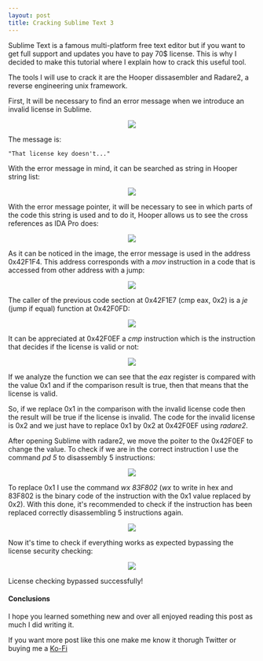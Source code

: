 ```yaml
---
layout: post
title: Cracking Sublime Text 3
---
```


Sublime Text is a famous multi-platform free text editor but if you want to get full support and updates you have to pay 70$ license. This is why I decided to make this tutorial where I explain how to crack this useful tool.

The tools I will use to crack it are the Hooper dissasembler and Radare2, a reverse engineering unix framework.

First, It will be necessary to find an error message when we introduce an invalid license in Sublime.
<p align="center">
      <img src="/images/crack-subl/1.png">
</p>

The message is:
```
"That license key doesn't..."
```

With the error message in mind, it can be searched as string in Hooper string list:
<p align="center">
      <img src="/images/crack-subl/2.png">
</p>

With the error message pointer, it will be necessary to see in which parts of the code this string is used and to do it, Hooper allows us to see the cross references as IDA Pro does:
<p align="center">
      <img src="/images/crack-subl/3.png">
</p>

As it can be noticed in the image, the error message is used in the address 0x42F1F4. This address corresponds with a *mov* instruction in a code that is accessed from other address with a jump:
<p align="center">
      <img src="/images/crack-subl/4.png">
</p>

The caller of the previous code section at 0x42F1E7 (cmp eax, 0x2) is a *je* (jump if equal) function at 0x42F0FD:
<p align="center">
      <img src="/images/crack-subl/5.png">
</p>

It can be appreciated at 0x42F0EF a *cmp* instruction which is the instruction that decides if the license is valid or not:
<p align="center">
      <img src="/images/crack-subl/6.png">
</p>

If we analyze the function we can see that the *eax* register is compared with the value 0x1 and if the comparison result is true, then that means that the license is valid.

So, if we replace 0x1 in the comparison with the invalid license code then the result will be true if the license is invalid. The code for the invalid license is 0x2 and we just have to replace 0x1 by 0x2 at 0x42F0EF using *radare2*.

After opening Sublime with radare2, we move the poiter to the 0x42F0EF to change the value. To check if we are in the correct instruction I use the command *pd 5* to disassembly 5 instructions:
<p align="center">
      <img src="/images/crack-subl/7.png">
</p>

To replace 0x1 I use the command *wx 83F802* (*wx* to write in hex and 83F802 is the binary code of the instruction with the 0x1 value replaced by 0x2). With this done, it's recommended to check if the instruction has been replaced correctly disassembling 5 instructions again.
<p align="center">
      <img src="/images/crack-subl/8.png">
</p>

Now it's time to check if everything works as expected bypassing the license security checking:
<p align="center">
      <img src="/images/crack-subl/9.png">
</p>

License checking bypassed successfully!

#### Conclusions

I hope you learned something new and over all enjoyed reading this post as much I did writing it.

If you want more post like this one make me know it thorugh Twitter or buying me a [Ko-Fi](https://ko-fi.com/jolama)

